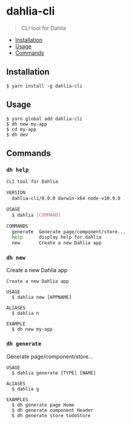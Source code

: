 # dahlia-cli

> CLI tool for Dahlia

<!-- toc -->
* [Installation](#installation)
* [Usage](#usage)
* [Commands](#commands)
<!-- tocstop -->

## Installation

```sh-session
$ yarn install -g dahlia-cli
```

## Usage

```sh-session
$ yarn global add dahlia-cli
$ dh new my-app
$ cd my-app
$ dh dev
```

## Commands

### `dh help`

```bash
CLI tool for Dahlia

VERSION
  dahlia-cli/0.0.0 darwin-x64 node-v10.9.0

USAGE
  $ dahlia [COMMAND]

COMMANDS
  generate  Generate page/component/store...
  help      display help for dahlia
  new       Create a new Dahlia app
```

### `dh new`

Create a new Dahlia app

```
Create a new Dahlia app

USAGE
  $ dahlia new [APPNAME]

ALIASES
  $ dahlia n

EXAMPLE
  $ dh new my-app
```


### `dh generate`

Generate page/component/store...

```
USAGE
  $ dahlia generate [TYPE] [NAME]

ALIASES
  $ dahlia g

EXAMPLES
  $ dh generate page Home
  $ dh generate component Header
  $ dh generate store todoStore
```

